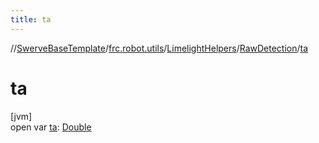 ```yaml
---
title: ta
---
```

//[SwerveBaseTemplate](../../../../index.html)/[frc.robot.utils](../../index.html)/[LimelightHelpers](../index.html)/[RawDetection](index.html)/[ta](ta.html)



# ta



[jvm]\
open var [ta](ta.html): [Double](https://kotlinlang.org/api/latest/jvm/stdlib/kotlin/-double/index.html)




